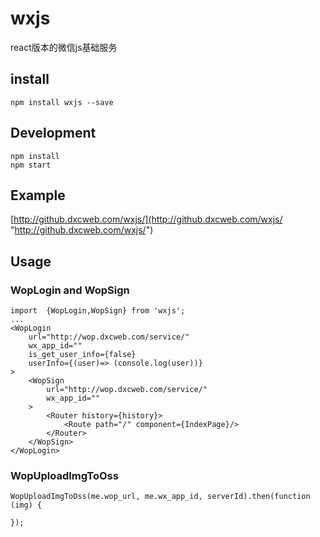 # wxjs
react版本的微信js基础服务
## install

```
npm install wxjs --save
```
## Development

```
npm install
npm start
```
## Example
[http://github.dxcweb.com/wxjs/](http://github.dxcweb.com/wxjs/ "http://github.dxcweb.com/wxjs/")

## Usage
### WopLogin and WopSign
    import  {WopLogin,WopSign} from 'wxjs';
	...
	<WopLogin 
		url="http://wop.dxcweb.com/service/"
        wx_app_id=""
        is_get_user_info={false}
        userInfo={(user)=> (console.log(user))}
	>
		<WopSign 
			url="http://wop.dxcweb.com/service/"
	        wx_app_id=""
		>
		    <Router history={history}>
				<Route path="/" component={IndexPage}/>
		    </Router>
		</WopSign>
	</WopLogin>
### WopUploadImgToOss
	WopUploadImgToOss(me.wop_url, me.wx_app_id, serverId).then(function (img) {
	    
	});
